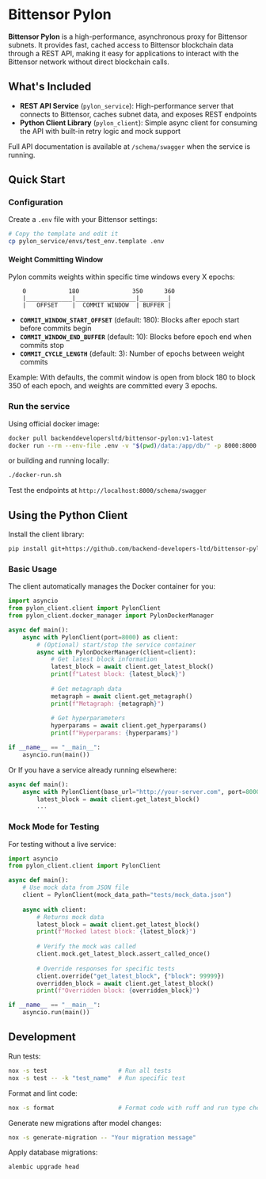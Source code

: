 # Bittensor Pylon

**Bittensor Pylon** is a high-performance, asynchronous proxy for Bittensor subnets. It provides fast, cached access to Bittensor blockchain data through a REST API, making it easy for applications to interact with the Bittensor network without direct blockchain calls.

## What's Included

- **REST API Service** (`pylon_service`): High-performance server that connects to Bittensor, caches subnet data, and exposes REST endpoints
- **Python Client Library** (`pylon_client`): Simple async client for consuming the API with built-in retry logic and mock support

Full API documentation is available at `/schema/swagger` when the service is running.


## Quick Start

### Configuration

Create a `.env` file with your Bittensor settings:

```bash
# Copy the template and edit it
cp pylon_service/envs/test_env.template .env
```

#### Weight Committing Window

Pylon commits weights within specific time windows every X epochs:
```
    0            180               350      360
    |_____________|_________________|________|
    |   OFFSET    |  COMMIT WINDOW  | BUFFER |
```

- **`COMMIT_WINDOW_START_OFFSET`** (default: 180): Blocks after epoch start before commits begin
- **`COMMIT_WINDOW_END_BUFFER`** (default: 10): Blocks before epoch end when commits stop
- **`COMMIT_CYCLE_LENGTH`** (default: 3): Number of epochs between weight commits

Example: With defaults, the commit window is open from block 180 to block 350 of each epoch, and weights are committed every 3 epochs.

### Run the service

Using official docker image:

```bash
docker pull backenddevelopersltd/bittensor-pylon:v1-latest
docker run --rm --env-file .env -v "$(pwd)/data:/app/db/" -p 8000:8000 backenddevelopersltd/bittensor-pylon:v1-latest
```

or building and running locally:
```bash
./docker-run.sh
```

Test the endpoints at `http://localhost:8000/schema/swagger`



## Using the Python Client

Install the client library:
```bash
pip install git+https://github.com/backend-developers-ltd/bittensor-pylon.git
```

### Basic Usage

The client automatically manages the Docker container for you:

```python
import asyncio
from pylon_client.client import PylonClient
from pylon_client.docker_manager import PylonDockerManager

async def main():
    async with PylonClient(port=8000) as client:
        # (Optional) start/stop the service container
        async with PylonDockerManager(client=client):
            # Get latest block information
            latest_block = await client.get_latest_block()
            print(f"Latest block: {latest_block}")
            
            # Get metagraph data
            metagraph = await client.get_metagraph()
            print(f"Metagraph: {metagraph}")
            
            # Get hyperparameters
            hyperparams = await client.get_hyperparams()
            print(f"Hyperparams: {hyperparams}")

if __name__ == "__main__":
    asyncio.run(main())
```

Or If you have a service already running elsewhere:

```python
async def main():
    async with PylonClient(base_url="http://your-server.com", port=8000) as client:
        latest_block = await client.get_latest_block()
        ...

```

### Mock Mode for Testing

For testing without a live service:

```python
import asyncio
from pylon_client.client import PylonClient

async def main():
    # Use mock data from JSON file
    client = PylonClient(mock_data_path="tests/mock_data.json")
    
    async with client:
        # Returns mock data
        latest_block = await client.get_latest_block()
        print(f"Mocked latest block: {latest_block}")
        
        # Verify the mock was called
        client.mock.get_latest_block.assert_called_once()
        
        # Override responses for specific tests
        client.override("get_latest_block", {"block": 99999})
        overridden_block = await client.get_latest_block()
        print(f"Overridden block: {overridden_block}")

if __name__ == "__main__":
    asyncio.run(main())
```

## Development

Run tests:
```bash
nox -s test                    # Run all tests
nox -s test -- -k "test_name"  # Run specific test
```

Format and lint code:
```bash
nox -s format                  # Format code with ruff and run type checking
```

Generate new migrations after model changes:
```bash
nox -s generate-migration -- "Your migration message"
```

Apply database migrations:
```bash
alembic upgrade head
```

